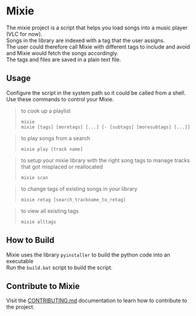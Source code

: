 # Mixie

The mixie project is a script that helps you load songs into a music player (VLC for now).  
Songs in the library are indexed with a tag that the user assigns.  
The user could therefore call Mixie with different tags to include and avoid and Mixie would fetch the songs accordingly.  
The tags and files are saved in a plain text file.  

## Usage

Configure the script in the system path so it could be called from a shell.  
Use these commands to control your Mixie.

> to cook up a playlist
>
> ```shell
> mixie
> mixie [tags] [moretags] [...] [- [subtags] [moresubtags] [...]]
> ```

> to play songs from a search
>
> ```shell
> mixie play [track name]
> ```  

> to setup your mixie library with the right song tags
> to manage tracks that got misplaced or reallocated
>
> ```shell
> mixie scan
> ```

> to change tags of existing songs in your library
>
> ```shell
> mixie retag [search_trackname_to_retag]
> ```

> to view all existing tags
>
> ```shell
> mixie alltags
> ```

## How to Build

Mixie uses the library `pyinstaller` to build the python code into an executable  
Run the `build.bat` script to build the script.

## Contribute to Mixie

Visit the [CONTRIBUTING.md](./CONTRIBUTING.md) documentation to learn how to contribute to the project.
